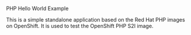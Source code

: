 PHP Hello World Example

This is a simple standalone application based on the Red Hat PHP images on OpenShift.  It is used to test the OpenShift PHP S2I image.
